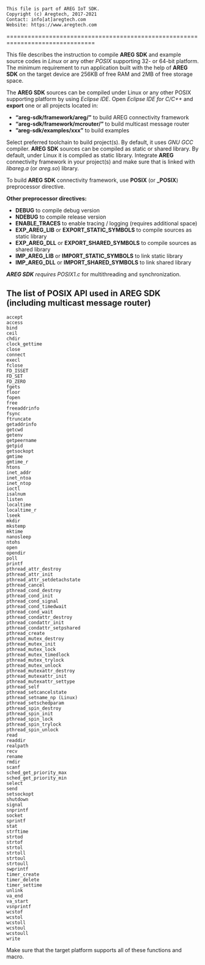 ﻿```
This file is part of AREG IoT SDK.
Copyright (c) Aregtech, 2017-2021
Contact: info[at]aregtech.com
Website: https://www.aregtech.com
```
===============================================================================

This file describes the instruction to compile **AREG SDK** and example source codes in _Linux_ or any other _POSIX_ supporting 32- or 64-bit platform. The minimum requirement to run application built with the help of **AREG SDK** on the target device are 256KB of free RAM and 2MB of free storage space.

The **AREG SDK** sources can be compiled under Linux or any other POSIX supporting platform by using _Eclipse IDE_. Open _Eclipse IDE for C/C++_ and **export** one or all projects located in:
- **“areg-sdk/framework/areg/”** to build AREG connectivity framework
- **“areg-sdk/framework/mcrouter/”** to build multicast message router
- **”areg-sdk/examples/xxx”** to build examples

Select preferred toolchain to build project(s). By default, it uses _GNU GCC_ compiler. **AREG SDK** sources can be compiled as static or shared library. By default, under Linux it is compiled as static library. Integrate **AREG** connectivity framework in your project(s) and make sure that is linked with _libareg.a_ (or _areg.so_) library.


To build **AREG SDK** connectivity framework, use **POSIX** (or **_POSIX**) preprocessor directive. 

**Other preprocessor directives:**
- **DEBUG** to compile debug version
- **NDEBUG** to compile release version
- **ENABLE_TRACES** to enable tracing / logging (requires additional space)
- **EXP_AREG_LIB** or **EXPORT_STATIC_SYMBOLS** to compile sources as static library
- **EXP_AREG_DLL** or **EXPORT_SHARED_SYMBOLS** to compile sources as shared library
- **IMP_AREG_LIB** or **IMPORT_STATIC_SYMBOLS** to link static library
- **IMP_AREG_DLL** or **IMPORT_SHARED_SYMBOLS** to link shared library

_**AREG SDK** requires POSIX1.c_ for multithreading and synchronization.

## The list of POSIX API used in AREG SDK (including multicast message router)

```
accept
access
bind
ceil
chdir
clock_gettime
close
connect
execl
fclose
FD_ISSET
FD_SET
FD_ZERO
fgets
floor
fopen
free
freeaddrinfo
fsync
ftruncate
getaddrinfo
getcwd
getenv
getpeername
getpid
getsockopt
gmtime
gmtime_r
htons
inet_addr
inet_ntoa
inet_ntop
ioctl
isalnum
listen
localtime
localtime_r
lseek
mkdir
mkstemp
mktime
nanosleep
ntohs
open
opendir
poll
printf
pthread_attr_destroy
pthread_attr_init
pthread_attr_setdetachstate
pthread_cancel
pthread_cond_destroy
pthread_cond_init
pthread_cond_signal
pthread_cond_timedwait
pthread_cond_wait
pthread_condattr_destroy
pthread_condattr_init
pthread_condattr_setpshared
pthread_create
pthread_mutex_destroy
pthread_mutex_init
pthread_mutex_lock
pthread_mutex_timedlock
pthread_mutex_trylock
pthread_mutex_unlock
pthread_mutexattr_destroy
pthread_mutexattr_init
pthread_mutexattr_settype
pthread_self
pthread_setcancelstate
pthread_setname_np (Linux)
pthread_setschedparam
pthread_spin_destroy
pthread_spin_init
pthread_spin_lock
pthread_spin_trylock
pthread_spin_unlock
read
readdir
realpath
recv
rename
rmdir
scanf
sched_get_priority_max
sched_get_priority_min
select
send
setsockopt
shutdown
signal
snprintf
socket
sprintf
stat
strftime
strtod
strtof
strtol
strtoll
strtoul
strtoull
swprintf
timer_create
timer_delete
timer_settime
unlink
va_end
va_start
vsnprintf
wcstof
wcstol
wcstoll
wcstoul
wcstoull
write
```
Make sure that the target platform supports all of these functions and macro.
